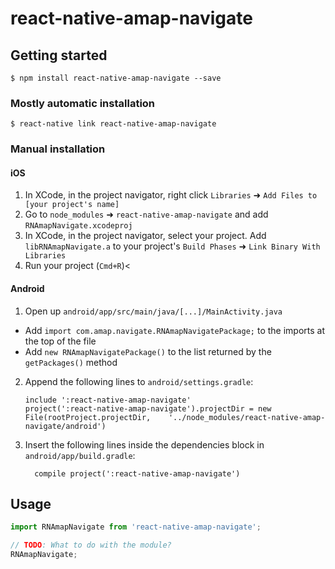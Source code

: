 
# react-native-amap-navigate

## Getting started

`$ npm install react-native-amap-navigate --save`

### Mostly automatic installation

`$ react-native link react-native-amap-navigate`

### Manual installation


#### iOS

1. In XCode, in the project navigator, right click `Libraries` ➜ `Add Files to [your project's name]`
2. Go to `node_modules` ➜ `react-native-amap-navigate` and add `RNAmapNavigate.xcodeproj`
3. In XCode, in the project navigator, select your project. Add `libRNAmapNavigate.a` to your project's `Build Phases` ➜ `Link Binary With Libraries`
4. Run your project (`Cmd+R`)<

#### Android

1. Open up `android/app/src/main/java/[...]/MainActivity.java`
  - Add `import com.amap.navigate.RNAmapNavigatePackage;` to the imports at the top of the file
  - Add `new RNAmapNavigatePackage()` to the list returned by the `getPackages()` method
2. Append the following lines to `android/settings.gradle`:
  	```
  	include ':react-native-amap-navigate'
  	project(':react-native-amap-navigate').projectDir = new File(rootProject.projectDir, 	'../node_modules/react-native-amap-navigate/android')
  	```
3. Insert the following lines inside the dependencies block in `android/app/build.gradle`:
  	```
      compile project(':react-native-amap-navigate')
  	```


## Usage
```javascript
import RNAmapNavigate from 'react-native-amap-navigate';

// TODO: What to do with the module?
RNAmapNavigate;
```
  